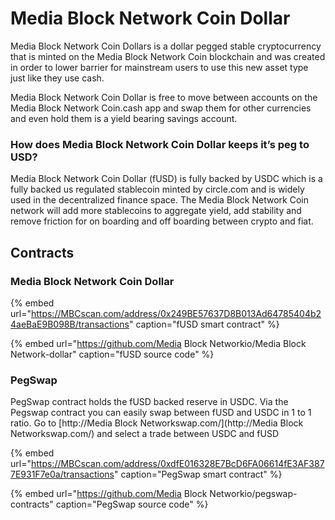 # Media Block Network Coin Dollar

Media Block Network Coin Dollars is a dollar pegged stable cryptocurrency that is minted on the Media Block Network Coin blockchain and was created in order to lower barrier for mainstream users to use this new asset type just like they use cash.

Media Block Network Coin Dollar is free to move between accounts on the Media Block Network Coin.cash app and swap them for other currencies and even hold them is a yield bearing savings account.

### How does Media Block Network Coin Dollar keeps it’s peg to USD?

Media Block Network Coin Dollar \(fUSD\) is fully backed by USDC which is a fully backed us regulated stablecoin minted by circle.com and is widely used in the decentralized finance space. The Media Block Network Coin network will add more stablecoins to aggregate yield, add stability and remove friction for on boarding and off boarding between crypto and fiat. 

## Contracts

### Media Block Network Coin Dollar

{% embed url="https://MBCscan.com/address/0x249BE57637D8B013Ad64785404b24aeBaE9B098B/transactions" caption="fUSD smart contract" %}

{% embed url="https://github.com/Media Block Networkio/Media Block Network-dollar" caption="fUSD source code" %}

### PegSwap

PegSwap contract holds the fUSD backed reserve in USDC. Via the Pegswap contract you can easily swap between fUSD and USDC in 1 to 1 ratio. Go to [http://Media Block Networkswap.com/](http://Media Block Networkswap.com/) and select a trade between USDC and fUSD

{% embed url="https://MBCscan.com/address/0xdfE016328E7BcD6FA06614fE3AF3877E931F7e0a/transactions" caption="PegSwap smart contract" %}

{% embed url="https://github.com/Media Block Networkio/pegswap-contracts" caption="PegSwap source code" %}







